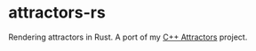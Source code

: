 # attractors-rs

Rendering attractors in Rust. A port of my [C++ Attractors](https://github.com/cawhitworth/Attractors) project.